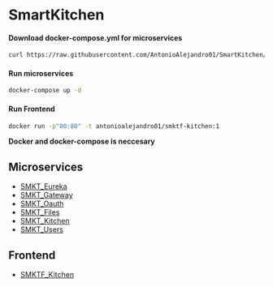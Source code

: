 # SmartKitchen

#### Download docker-compose.yml for microservices
```bash
curl https://raw.githubusercontent.com/AntonioAlejandro01/SmartKitchen/master/docker-compose.yml -o ./docker-compose.yml
```
#### Run microservices
```bash
docker-compose up -d
```
#### Run Frontend
```bash
docker run -p"80:80" -t antonioalejandro01/smktf-kitchen:1
```
<b>Docker and docker-compose is neccesary</b>

## Microservices
- [SMKT_Eureka](https://github.com/AntonioAlejandro01/SMKT_Eureka)
- [SMKT_Gateway](https://github.com/AntonioAlejandro01/SMKT_Gateway)
- [SMKT_Oauth](https://github.com/AntonioAlejandro01/SMKT_Oauth)
- [SMKT_Files](https://github.com/AntonioAlejandro01/SMKT_Files)
- [SMKT_Kitchen](https://github.com/AntonioAlejandro01/SMKT_Kitchen)
- [SMKT_Users](https://github.com/AntonioAlejandro01/SMKT_Users)
## Frontend
- [SMKTF_Kitchen](https://github.com/AntonioAlejandro01/SMKTF_Kitchen)
